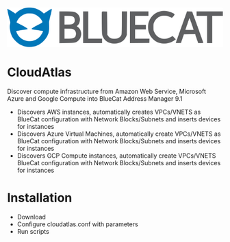 ![alt text](logo.png "logo")

# CloudAtlas
Discover compute infrastructure from Amazon Web Service, Microsoft Azure and Google Compute into BlueCat Address Manager 9.1

- Discovers AWS instances, automatically creates VPCs/VNETS as BlueCat configuration with Network Blocks/Subnets and inserts devices for instances
- Discovers Azure Virtual Machines, automatically create VPCs/VNETS as BlueCat configuration with Network Blocks/Subnets and inserts devices for instances
- Discovers GCP Compute instances, automatically create VPCs/VNETS BlueCat configuration with Network Blocks/Subnets and inserts devices for instances

# Installation

- Download
- Configure cloudatlas.conf with parameters
- Run scripts

